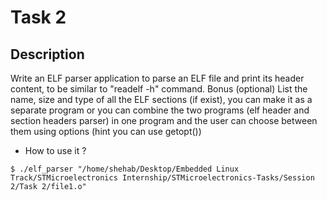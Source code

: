 # Task 2 
## Description 
Write an ELF parser application to parse an ELF file and print its header content, to be similar to "readelf -h" command.
Bonus (optional) List the name, size and type of all the ELF sections (if exist), you can make it as a separate program or you can combine the two programs (elf header and section headers parser) in one program and the user can choose between them using options (hint you can use getopt())

+ How to use it ?
```
$ ./elf_parser "/home/shehab/Desktop/Embedded Linux Track/STMicroelectronics Internship/STMicroelectronics-Tasks/Session 2/Task 2/file1.o"
```


